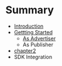 # Summary

* [Introduction](README.md)
* [Gettting Started](docs/getting-started.md)
   * [As Advertiser](docs/Getting-started-as-advertiser.md)
   * As Publisher
* [chapter2](docs/chapter2.md)
* SDK Integration

